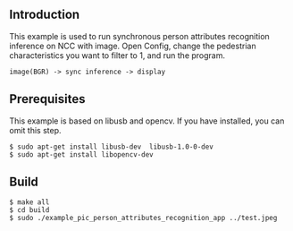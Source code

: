 ## Introduction

This example is used to run synchronous person attributes recognition inference on NCC with image.
Open Config, change the pedestrian characteristics you want to filter to 1, and run the program.
```
image(BGR) -> sync inference -> display
```



## Prerequisites

This example is based on libusb and opencv. If you have installed, you can omit this step.

```shell
$ sudo apt-get install libusb-dev  libusb-1.0-0-dev
$ sudo apt-get install libopencv-dev
```



## Build

```shell
$ make all
$ cd build
$ sudo ./example_pic_person_attributes_recognition_app ../test.jpeg
```
